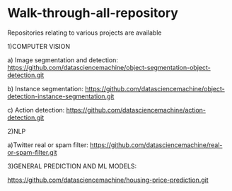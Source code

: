 # Walk-through-all-repository
Repositories relating to various projects  are available 

1)COMPUTER VISION

a) Image segmentation and detection: https://github.com/datasciencemachine/object-segmentation-object-detection.git

b) Instance segmentation: https://github.com/datasciencemachine/object-detection-instance-segmentation.git 

c) Action detection: https://github.com/datasciencemachine/action-detection.git


2)NLP

a)Twitter real or spam filter: https://github.com/datasciencemachine/real-or-spam-filter.git 

3)GENERAL PREDICTION AND ML MODELS:

https://github.com/datasciencemachine/housing-price-prediction.git 
